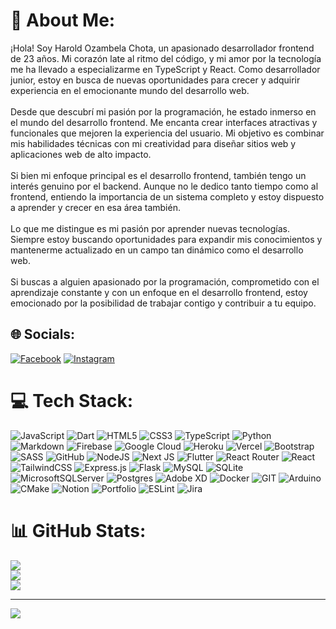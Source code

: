 # 💫 About Me:
¡Hola! Soy Harold Ozambela Chota, un apasionado desarrollador frontend de 23 años. Mi corazón late al ritmo del código, y mi amor por la tecnología me ha llevado a especializarme en TypeScript y React. Como desarrollador junior, estoy en busca de nuevas oportunidades para crecer y adquirir experiencia en el emocionante mundo del desarrollo web.<br><br>Desde que descubrí mi pasión por la programación, he estado inmerso en el mundo del desarrollo frontend. Me encanta crear interfaces atractivas y funcionales que mejoren la experiencia del usuario. Mi objetivo es combinar mis habilidades técnicas con mi creatividad para diseñar sitios web y aplicaciones web de alto impacto.<br><br>Si bien mi enfoque principal es el desarrollo frontend, también tengo un interés genuino por el backend. Aunque no le dedico tanto tiempo como al frontend, entiendo la importancia de un sistema completo y estoy dispuesto a aprender y crecer en esa área también.<br><br>Lo que me distingue es mi pasión por aprender nuevas tecnologías. Siempre estoy buscando oportunidades para expandir mis conocimientos y mantenerme actualizado en un campo tan dinámico como el desarrollo web.<br><br>Si buscas a alguien apasionado por la programación, comprometido con el aprendizaje constante y con un enfoque en el desarrollo frontend, estoy emocionado por la posibilidad de trabajar contigo y contribuir a tu equipo.


## 🌐 Socials:
[![Facebook](https://img.shields.io/badge/Facebook-%231877F2.svg?logo=Facebook&logoColor=white)](https://facebook.com/ozambelachotaharold) [![Instagram](https://img.shields.io/badge/Instagram-%23E4405F.svg?logo=Instagram&logoColor=white)](https://instagram.com/ozambelachotaharold) 

# 💻 Tech Stack:
![JavaScript](https://img.shields.io/badge/javascript-%23323330.svg?style=flat&logo=javascript&logoColor=%23F7DF1E) ![Dart](https://img.shields.io/badge/dart-%230175C2.svg?style=flat&logo=dart&logoColor=white) ![HTML5](https://img.shields.io/badge/html5-%23E34F26.svg?style=flat&logo=html5&logoColor=white) ![CSS3](https://img.shields.io/badge/css3-%231572B6.svg?style=flat&logo=css3&logoColor=white) ![TypeScript](https://img.shields.io/badge/typescript-%23007ACC.svg?style=flat&logo=typescript&logoColor=white) ![Python](https://img.shields.io/badge/python-3670A0?style=flat&logo=python&logoColor=ffdd54) ![Markdown](https://img.shields.io/badge/markdown-%23000000.svg?style=flat&logo=markdown&logoColor=white) ![Firebase](https://img.shields.io/badge/firebase-%23039BE5.svg?style=flat&logo=firebase) ![Google Cloud](https://img.shields.io/badge/Google%20Cloud-%234285F4.svg?style=flat&logo=google-cloud&logoColor=white) ![Heroku](https://img.shields.io/badge/heroku-%23430098.svg?style=flat&logo=heroku&logoColor=white) ![Vercel](https://img.shields.io/badge/vercel-%23000000.svg?style=flat&logo=vercel&logoColor=white) ![Bootstrap](https://img.shields.io/badge/bootstrap-%23563D7C.svg?style=flat&logo=bootstrap&logoColor=white) ![SASS](https://img.shields.io/badge/SASS-hotpink.svg?style=flat&logo=SASS&logoColor=white) ![GitHub](https://img.shields.io/badge/GitHub-%23121011.svg?style=flat&logo=github&logoColor=white) ![NodeJS](https://img.shields.io/badge/node.js-6DA55F?style=flat&logo=node.js&logoColor=white) ![Next JS](https://img.shields.io/badge/Next-black?style=flat&logo=next.js&logoColor=white) ![Flutter](https://img.shields.io/badge/Flutter-%2302569B.svg?style=flat&logo=Flutter&logoColor=white) ![React Router](https://img.shields.io/badge/React_Router-CA4245?style=flat&logo=react-router&logoColor=white) ![React](https://img.shields.io/badge/react-%2320232a.svg?style=flat&logo=react&logoColor=%2361DAFB) ![TailwindCSS](https://img.shields.io/badge/tailwindcss-%2338B2AC.svg?style=flat&logo=tailwind-css&logoColor=white) ![Express.js](https://img.shields.io/badge/express.js-%23404d59.svg?style=flat&logo=express&logoColor=%2361DAFB) ![Flask](https://img.shields.io/badge/flask-%23000.svg?style=flat&logo=flask&logoColor=white) ![MySQL](https://img.shields.io/badge/mysql-%2300f.svg?style=flat&logo=mysql&logoColor=white) ![SQLite](https://img.shields.io/badge/sqlite-%2307405e.svg?style=flat&logo=sqlite&logoColor=white) ![MicrosoftSQLServer](https://img.shields.io/badge/Microsoft%20SQL%20Sever-CC2927?style=flat&logo=microsoft%20sql%20server&logoColor=white) ![Postgres](https://img.shields.io/badge/postgres-%23316192.svg?style=flat&logo=postgresql&logoColor=white) ![Adobe XD](https://img.shields.io/badge/Adobe%20XD-470137?style=flat&logo=Adobe%20XD&logoColor=#FF61F6) ![Docker](https://img.shields.io/badge/docker-%230db7ed.svg?style=flat&logo=docker&logoColor=white) ![GIT](https://img.shields.io/badge/Git-fc6d26?style=flat&logo=git&logoColor=white) ![Arduino](https://img.shields.io/badge/-Arduino-00979D?style=flat&logo=Arduino&logoColor=white) ![CMake](https://img.shields.io/badge/CMake-%23008FBA.svg?style=flat&logo=cmake&logoColor=white) ![Notion](https://img.shields.io/badge/Notion-%23000000.svg?style=flat&logo=notion&logoColor=white) ![Portfolio](https://img.shields.io/badge/Portfolio-%23000000.svg?style=flat&logo=firefox&logoColor=#FF7139) ![ESLint](https://img.shields.io/badge/ESLint-4B3263?style=flat&logo=eslint&logoColor=white) ![Jira](https://img.shields.io/badge/jira-%230A0FFF.svg?style=flat&logo=jira&logoColor=white)
# 📊 GitHub Stats:
![](https://github-readme-stats.vercel.app/api?username=ozambelachota&theme=nord&hide_border=true&include_all_commits=true&count_private=true)<br/>
![](https://github-readme-streak-stats.herokuapp.com/?user=ozambelachota&theme=nord&hide_border=true)<br/>
![](https://github-readme-stats.vercel.app/api/top-langs/?username=ozambelachota&theme=nord&hide_border=true&include_all_commits=true&count_private=true&layout=compact)

---
[![](https://visitcount.itsvg.in/api?id=ozambelachota&icon=2&color=11)](https://visitcount.itsvg.in)

<!-- Proudly created with GPRM ( https://gprm.itsvg.in ) -->
